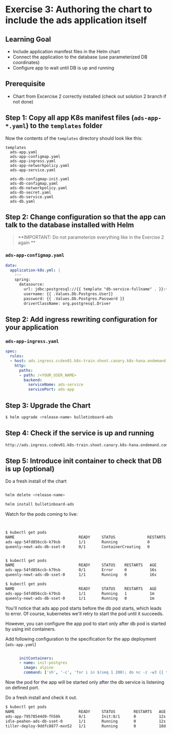Exercise 3: Authoring the chart to include the ads application itself
====================================================

## Learning Goal
- Include application manifest files in the Helm chart
- Connect the application to the database (use parameterized DB coordinates)
- Configure app to wait until DB is up and running

## Prerequisite

- Chart from Excercise 2 correctly installed (check out solution 2 branch if not done)

## Step 1: Copy all app K8s manifest files (`ads-app-*.yaml`) to the `templates` folder


Now the contents of the `templates` directory should look like this:
```
templates
  ads-app.yaml
  ads-app-configmap.yaml
  ads-app-ingress.yaml
  ads-app-networkpolicy.yaml
  ads-app-service.yaml

  ads-db-configmap-init.yaml 
  ads-db-configmap.yaml      
  ads-db-networkpolicy.yaml  
  ads-db-secret.yaml         
  ads-db-service.yaml
  ads-db.yaml

``` 

## Step 2: Change configuration so that the app can talk to the database installed with Helm

> **IMPORTANT: Do not parameterize everything like in the Exercise 2 again **

### `ads-app-configmap.yaml`

```yaml
data:
  application-k8s.yml: |
    ---
    spring:
      datasource:
        url: jdbc:postgresql://{{ template "db-service-fullname" . }}:{{ .Values.Db.Postgres.Port }}/{{ .Values.Db.Postgres.Database }}
        username: {{ .Values.Db.Postgres.User}}
        password: {{ .Values.Db.Postgres.Password }}
        driverClassName: org.postgresql.Driver
```

## Step 2: Add ingress rewriting configuration for your application


### `ads-app-ingress.yaml`

```yaml
spec:
  rules:
  - host: ads.ingress.ccdev01.k8s-train.shoot.canary.k8s-hana.ondemand.com
    http:
      paths:
      - path: /<YOUR_USER_NAME>
        backend:
          serviceName: ads-service
          servicePort: ads-app
```


## Step 3: Upgrade the Chart

```bash
$ helm upgrade <release-name> bulletinboard-ads 
```


## Step 4: Check if the service is up and running

```bash
http://ads.ingress.ccdev01.k8s-train.shoot.canary.k8s-hana.ondemand.com/<YOUR_USER_NAME>/api/v1/ads
```


## Step 5: Introduce init container to check that DB is up (optional)

Do a fresh install of the chart

```bash

helm delete <release-name>

helm install bulletinboard-ads

```

Watch for the pods coming to live:

```bash


$ kubectl get pods
NAME                            READY     STATUS              RESTARTS   AGE
ads-app-54fd856ccb-k79sb        1/1       Running             0          12s
queenly-newt-ads-db-sset-0      0/1       ContainerCreating   0          12s


$ kubectl get pods
NAME                            READY     STATUS    RESTARTS   AGE
ads-app-54fd856ccb-k79sb        0/1       Error     0          16s
queenly-newt-ads-db-sset-0      1/1       Running   0          16s

$ kubectl get pods
NAME                            READY     STATUS    RESTARTS   AGE
ads-app-54fd856ccb-k79sb        1/1       Running   1          1m
queenly-newt-ads-db-sset-0      1/1       Running   0          1m

```

You'll notice that ads app pod starts before the db pod starts, which leads to error. Of course, kubernetes we'll retry to start the pod until it succeeds.


However, you can configure the app pod to start only after db pod is started by using init containers.

Add following configuration to the specification for the app deployment (`ads-app.yaml`)

```yaml

      initContainers:
      - name: init-postgres
        image: alpine
        command: ['sh', '-c', 'for i in $(seq 1 200); do nc -z -w3 {{ template "db-service-fullname" . }} {{ .Values.Db.Postgres.Port }} && exit 0 || sleep 3; done; exit 1']


```

Now the pod for the app will be started only after the db service is listening on defined port.

Do a fresh install and check it out.


```bash
$ kubectl get pods
NAME                            READY     STATUS        RESTARTS   AGE
ads-app-79578544d9-fh58k        0/1       Init:0/1      0          12s
idle-peahen-ads-db-sset-0       1/1       Running       0          12s
tiller-deploy-9ddfc8877-mxn52   1/1       Running       0          18d
```
